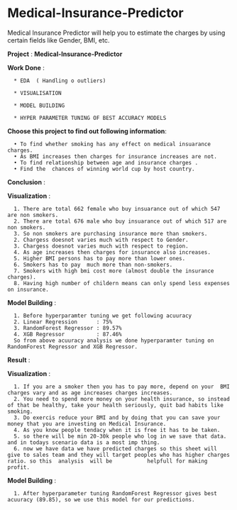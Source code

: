 # Medical-Insurance-Predictor
Medical Insurance Predictor will help you to estimate the charges by using certain fields like Gender, BMI, etc.


**Project** : **Medical-Insurance-Predictor**

**Work Done** :

      * EDA  ( Handling o outliers)

      * VISUALISATION 

      * MODEL BUILDING 

      * HYPER PARAMETER TUNING OF BEST ACCURACY MODELS


**Choose this project to find out following information**:

      • To find whether smoking has any effect on medical insuarance charges.
      • As BMI increases then charges for insurance increases are not.
      • To find relationship between age and insurance charges .
      • Find the  chances of winning world cup by host country. 
             
**Conclusion** :

**Visualization** : 

      1. There are total 662 female who buy insuarance out of which 547 are non smokers. 
      2. There are total 676 male who buy insuarance out of which 517 are non smokers. 
      3. So non smokers are purchasing insurance more than smokers.
      2. Chargess doesnot varies much with respect to Gender.
      3. Chargess doesnot varies much with respect to region.
      4. As age increases then charges for insurance also increases.
      5. Higher BMI persons has to pay more than lower ones.
      6. Smokers has to pay  much more than non-smokers.
      7. Smokers with high bmi cost more (almost double the insurance charges).
      8. Having high number of childern means can only spend less expenses on insurance.
              
**Model Building** : 

      1. Before hyperparamter tuning we get following acuuracy 
      2. Linear Regression      : 75%
      3. RandomForest Regressor : 89.57%
      4. XGB Regressor          : 87.46%
      So from above acuuracy analysis we done hyperparamter tuning on RandomForest Regressor and XGB Regressor.

**Result** :

**Visualization** :

      1. If you are a smoker then you has to pay more, depend on your  BMI charges vary and as age increases charges increases.
      2. You need to spend more money on your health insurance, so instead of that be healthy, take your health seriously, quit bad habits like smoking.
      3. Do exercis reduce your BMI and by doing that you can save your money that you are investing on Medical Insurance.
      4. As you know people tendacy when it is free it has to be taken.
      5. so there will be min 20-30k people who log in we save that data. and in todays scenario data is a most imp thing.
      6. now we have data we have predicted charges so this sheet will give to sales team and they will target peoples who has higher charges ratio. so this  analysis  will be           helpfull for making profit.
              
**Model Building** : 

      1. After hyperparameter tuning RandomForest Regressor gives best acuuracy (89.85), so we use this model for our predictions.
